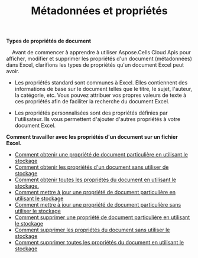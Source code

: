 ﻿---
title: Métadonnées et propriétés
second_title: Aspose.Cells Cloud Documen
type: docs
url: /fr/metadata/
aliases: [/document-properties/,/working-with-document-properties/]
keywords: Get, delete, and update metadata from excel files
description: Aspose.Cells Cloud REST API prend en charge l'obtention, la suppression et la mise à jour des métadonnées des fichiers Excel. Le SDK prend en charge différents types de langages de développement. Ils incluent Android, C#, Go, Java, NodeJS, Perl, PHP, Python, Ruby et Swift.
weight: 100
---
**Types de propriétés de document**

&nbsp;&nbsp;&nbsp;&nbsp;Avant de commencer à apprendre à utiliser Aspose.Cells Cloud Apis pour afficher, modifier et supprimer les propriétés d'un document (métadonnées) dans Excel, clarifions les types de propriétés qu'un document Excel peut avoir.

- Les propriétés standard sont communes à Excel. Elles contiennent des informations de base sur le document telles que le titre, le sujet, l'auteur, la catégorie, etc. Vous pouvez attribuer vos propres valeurs de texte à ces propriétés afin de faciliter la recherche du document Excel.

- Les propriétés personnalisées sont des propriétés définies par l'utilisateur. Ils vous permettent d'ajouter d'autres propriétés à votre document Excel.


**Comment travailler avec les propriétés d'un document sur un fichier Excel.**

- [Comment obtenir une propriété de document particulière en utilisant le stockage](/cells/fr/document-properties/get/)
- [Comment obtenir les propriétés d'un document sans utiliser de stockage](/cells/fr/metadata/get/)
- [Comment obtenir toutes les propriétés du document en utilisant le stockage.](/cells/fr/document-properties/get-all/)
- [Comment mettre à jour une propriété de document particulière en utilisant le stockage](/cells/fr/document-properties/update/)
- [Comment mettre à jour une propriété de document particulière sans utiliser le stockage](/cells/fr/metadata/update/)
- [Comment supprimer une propriété de document particulière en utilisant le stockage](/cells/fr/document-properties/delete/)
- [Comment supprimer les propriétés du document sans utiliser le stockage](/cells/fr/metadata/delete/)
- [Comment supprimer toutes les propriétés du document en utilisant le stockage](/cells/fr/document-properties/clear/)
